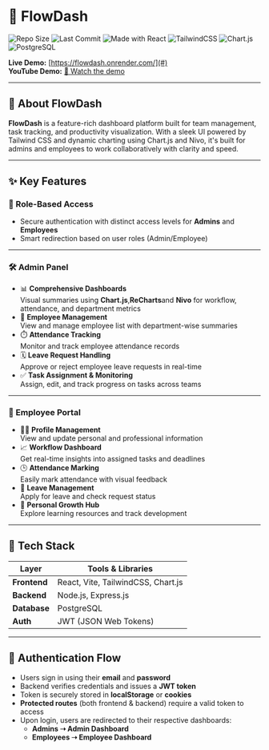 # 🚀 FlowDash

![Repo Size](https://img.shields.io/github/repo-size/aditya-singh2005/FlowDash)
![Last Commit](https://img.shields.io/github/last-commit/aditya-singh2005/FlowDash)
![Made with React](https://img.shields.io/badge/Made%20with-React-blue.svg)
![TailwindCSS](https://img.shields.io/badge/styled%20with-Tailwind%20CSS-38B2AC.svg)
![Chart.js](https://img.shields.io/badge/visualized%20with-Chart.js-orange.svg)
![PostgreSQL](https://img.shields.io/badge/db-PostgreSQL-blue.svg)

**Live Demo:** [https://flowdash.onrender.com/](#)  
**YouTube Demo:** [🎥 Watch the demo](#)

---

## 🌟 About FlowDash

**FlowDash** is a feature-rich dashboard platform built for team management, task tracking, and productivity visualization. With a sleek UI powered by Tailwind CSS and dynamic charting using Chart.js and Nivo, it's built for admins and employees to work collaboratively with clarity and speed.

---

## ✨ Key Features

### 🔐 Role-Based Access
- Secure authentication with distinct access levels for **Admins** and **Employees**
- Smart redirection based on user roles (Admin/Employee)

---

### 🛠️ Admin Panel

- 📊 **Comprehensive Dashboards**  
  Visual summaries using **Chart.js**,**ReCharts**and **Nivo** for workflow, attendance, and department metrics
- 👥 **Employee Management**  
  View and manage employee list with department-wise summaries
- ⏱️ **Attendance Tracking**  
  Monitor and track employee attendance records
- 🗓️ **Leave Request Handling**  
  Approve or reject employee leave requests in real-time
- ✅ **Task Assignment & Monitoring**  
  Assign, edit, and track progress on tasks across teams

---

### 👤 Employee Portal

- 🧑‍💼 **Profile Management**  
  View and update personal and professional information
- 📈 **Workflow Dashboard**  
  Get real-time insights into assigned tasks and deadlines
- 🕒 **Attendance Marking**  
  Easily mark attendance with visual feedback
- 📅 **Leave Management**  
  Apply for leave and check request status
- 🚀 **Personal Growth Hub**  
  Explore learning resources and track development

---

## 🧰 Tech Stack

| Layer       | Tools & Libraries                       |
|-------------|-----------------------------------------|
| **Frontend** | React, Vite, TailwindCSS, Chart.js |
| **Backend**  | Node.js, Express.js                    |
| **Database** | PostgreSQL                             |
| **Auth**     | JWT (JSON Web Tokens)                  |

---

## 🔑 Authentication Flow

- Users sign in using their **email** and **password**
- Backend verifies credentials and issues a **JWT token**
- Token is securely stored in **localStorage** or **cookies**
- **Protected routes** (both frontend & backend) require a valid token to access
- Upon login, users are redirected to their respective dashboards:
  - **Admins ➝ Admin Dashboard**
  - **Employees ➝ Employee Dashboard**




